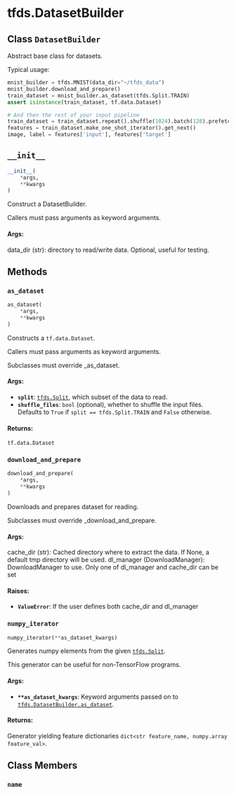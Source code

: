 <div itemscope itemtype="http://developers.google.com/ReferenceObject">
<meta itemprop="name" content="tfds.DatasetBuilder" />
<meta itemprop="path" content="Stable" />
<meta itemprop="property" content="__init__"/>
<meta itemprop="property" content="as_dataset"/>
<meta itemprop="property" content="download_and_prepare"/>
<meta itemprop="property" content="numpy_iterator"/>
<meta itemprop="property" content="name"/>
</div>

# tfds.DatasetBuilder

## Class `DatasetBuilder`



Abstract base class for datasets.

Typical usage:

```python
mnist_builder = tfds.MNIST(data_dir="~/tfds_data")
mnist_builder.download_and_prepare()
train_dataset = mnist_builder.as_dataset(tfds.Split.TRAIN)
assert isinstance(train_dataset, tf.data.Dataset)

# And then the rest of your input pipeline
train_dataset = train_dataset.repeat().shuffle(1024).batch(128).prefetch(4)
features = train_dataset.make_one_shot_iterator().get_next()
image, label = features['input'], features['target']
```

<h2 id="__init__"><code>__init__</code></h2>

``` python
__init__(
    *args,
    **kwargs
)
```

Construct a DatasetBuilder.

Callers must pass arguments as keyword arguments.

#### Args:

data_dir (str): directory to read/write data.
  Optional, useful for testing.



## Methods

<h3 id="as_dataset"><code>as_dataset</code></h3>

``` python
as_dataset(
    *args,
    **kwargs
)
```

Constructs a `tf.data.Dataset`.

Callers must pass arguments as keyword arguments.

Subclasses must override _as_dataset.

#### Args:

* <b>`split`</b>: <a href="../tfds/Split.md"><code>tfds.Split</code></a>, which subset of the data to read.
* <b>`shuffle_files`</b>: `bool` (optional), whether to shuffle the input files.
    Defaults to `True` if `split == tfds.Split.TRAIN` and `False` otherwise.


#### Returns:

`tf.data.Dataset`

<h3 id="download_and_prepare"><code>download_and_prepare</code></h3>

``` python
download_and_prepare(
    *args,
    **kwargs
)
```

Downloads and prepares dataset for reading.

Subclasses must override _download_and_prepare.

#### Args:

cache_dir (str): Cached directory where to extract the data. If None,
  a default tmp directory will be used.
dl_manager (DownloadManager): DownloadManager to use. Only one of
  dl_manager and cache_dir can be set


#### Raises:

* <b>`ValueError`</b>: If the user defines both cache_dir and dl_manager

<h3 id="numpy_iterator"><code>numpy_iterator</code></h3>

``` python
numpy_iterator(**as_dataset_kwargs)
```

Generates numpy elements from the given <a href="../tfds/Split.md"><code>tfds.Split</code></a>.

This generator can be useful for non-TensorFlow programs.

#### Args:

* <b>`**as_dataset_kwargs`</b>: Keyword arguments passed on to
    <a href="../tfds/DatasetBuilder.md#as_dataset"><code>tfds.DatasetBuilder.as_dataset</code></a>.


#### Returns:

Generator yielding feature dictionaries
`dict<str feature_name, numpy.array feature_val>`.



## Class Members

<h3 id="name"><code>name</code></h3>

